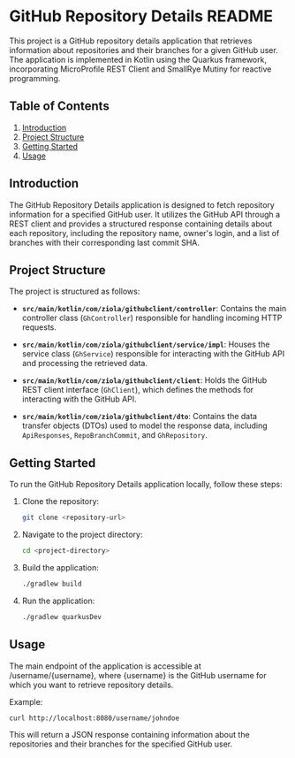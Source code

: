 # GitHub Repository Details README

This project is a GitHub repository details application that retrieves information about repositories and their branches for a given GitHub user. The application is implemented in Kotlin using the Quarkus framework, incorporating MicroProfile REST Client and SmallRye Mutiny for reactive programming.

## Table of Contents

1. [Introduction](#introduction)
2. [Project Structure](#project-structure)
3. [Getting Started](#getting-started)
4. [Usage](#usage)

## Introduction

The GitHub Repository Details application is designed to fetch repository information for a specified GitHub user. It utilizes the GitHub API through a REST client and provides a structured response containing details about each repository, including the repository name, owner's login, and a list of branches with their corresponding last commit SHA.

## Project Structure

The project is structured as follows:

- **`src/main/kotlin/com/ziola/githubclient/controller`**: Contains the main controller class (`GhController`) responsible for handling incoming HTTP requests.

- **`src/main/kotlin/com/ziola/githubclient/service/impl`**: Houses the service class (`GhService`) responsible for interacting with the GitHub API and processing the retrieved data.

- **`src/main/kotlin/com/ziola/githubclient/client`**: Holds the GitHub REST client interface (`GhClient`), which defines the methods for interacting with the GitHub API.

- **`src/main/kotlin/com/ziola/githubclient/dto`**: Contains the data transfer objects (DTOs) used to model the response data, including `ApiResponses`, `RepoBranchCommit`, and `GhRepository`.

## Getting Started

To run the GitHub Repository Details application locally, follow these steps:

1. Clone the repository:

   ```bash
   git clone <repository-url>

2. Navigate to the project directory:

   ```bash
   cd <project-directory>

3. Build the application:

    ```bash
   ./gradlew build

4. Run the application:

    ```bash
    ./gradlew quarkusDev

## Usage

The main endpoint of the application is accessible at /username/{username}, where {username} is the GitHub username for which you want to retrieve repository details.

Example:

    curl http://localhost:8080/username/johndoe

This will return a JSON response containing information about the repositories and their branches for the specified GitHub user.


